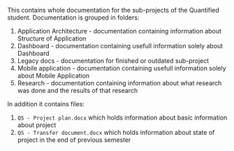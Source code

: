 This contains whole documentation for the sub-projects of the Quantified student.
Documentation is grouped in folders:

 1. Application Architecture - documentation containing information about Structure of Application
 2. Dashboard - documentation containing usefull information solely about Dashboard
 3. Legacy docs - documentation for finished or outdated sub-project 
 4. Mobile application - documentation containing usefull information solely about Mobile Application
 5. Research - documentation containing information about what research was done and the results of that research

In addition it contains files:

 1. `QS - Project plan.docx` which holds information about basic information about project
 2. `QS - Transfer document.docx` which holds information about state of project in the end of previous semester